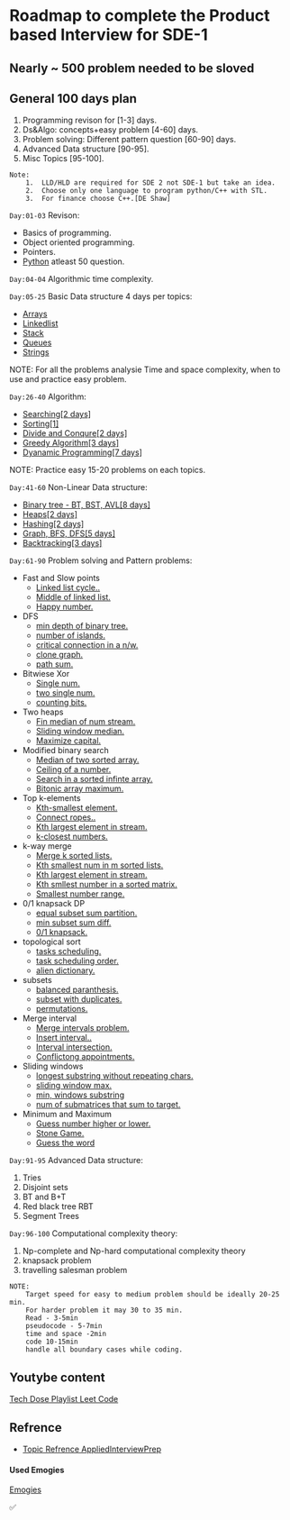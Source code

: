 # Roadmap to complete the Product based Interview for SDE-1

## Nearly ~ 500 problem needed to be sloved

## General 100 days plan

1. Programming revison for [1-3] days.
2. Ds&Algo: concepts+easy problem [4-60] days.
3. Problem solving: Different pattern question [60-90] days.
4. Advanced Data structure [90-95].
5. Misc Topics [95-100].

```
Note:
    1.  LLD/HLD are required for SDE 2 not SDE-1 but take an idea.
    2.  Choose only one language to program python/C++ with STL.
    3.  For finance choose C++.[DE Shaw]
```

`Day:01-03` Revison:

- Basics of programming.
- Object oriented programming.
- Pointers.
- [Python](https://edabit.com/challenges) atleast 50 question.

`Day:04-04` Algorithmic time complexity.

`Day:05-25` Basic Data structure 4 days per topics:

- [Arrays](https://leetcode.com/tag/array/) 
- [Linkedlist](https://leetcode.com/tag/linked-list/)
- [Stack](https://leetcode.com/tag/stack/)
- [Queues](https://leetcode.com/tag/queue/)
- [Strings](https://leetcode.com/tag/string/)

NOTE: For all the problems analysie Time and space complexity, when to use and practice easy problem.

`Day:26-40` Algorithm:

- [Searching[2 days]](https://leetcode.com/tag/binary-search/)
- [Sorting[1]](https://leetcode.com/tag/sort/)
- [Divide and Conqure[2 days]](https://leetcode.com/tag/divide-conqure/)
- [Greedy Algorithm[3 days]](https://leetcode.com/tag/greedy/)
- [Dyanamic Programming[7 days]](https://leetcode.com/tag/dynamic-programming/)

NOTE: Practice easy 15-20 problems on each topics.

`Day:41-60` Non-Linear Data structure:

- [Binary tree - BT, BST, AVL[8 days]](https://leetcode.com/tag/tree/)
- [Heaps[2 days]](https://leetcode.com/tag/heap/)
- [Hashing[2 days]](https://leetcode.com/tag/hash-table/)
- [Graph, BFS, DFS[5 days]](https://leetcode.com/tag/breadth-first-search/)
- [Backtracking[3 days]](https://leetcode.com/tag/backtracking/)

`Day:61-90` Problem solving and Pattern problems:

- Fast and Slow points
  - [Linked list cycle..](https://leetcode.com/tag/#/)
  - [Middle of linked list.](https://leetcode.com/tag/#/)
  - [Happy number.](https://leetcode.com/tag/#/)
- DFS
  - [min depth of binary tree.](https://leetcode.com/tag/#/)
  - [number of islands.](https://leetcode.com/tag/#/)
  - [critical connection in a n/w.](https://leetcode.com/tag/#/)
  - [clone graph.](https://leetcode.com/tag/#/)
  - [path sum.](https://leetcode.com/tag/#/)
- Bitwiese Xor
  - [Single num.](https://leetcode.com/tag/#/)
  - [two single num.](https://leetcode.com/tag/#/)
  - [counting bits.](https://leetcode.com/tag/#/)
- Two heaps
  - [Fin median of num stream.](https://leetcode.com/tag/#/)
  - [Sliding window median.](https://leetcode.com/tag/#/)
  - [Maximize capital.](https://leetcode.com/tag/#/)
- Modified binary search
  - [Median of two sorted array.](https://leetcode.com/tag/#/)
  - [Ceiling of a number.](https://leetcode.com/tag/#/)
  - [Search in a sorted infinte array.](https://leetcode.com/tag/#/)
  - [Bitonic array maximum.](https://leetcode.com/tag/#/)
- Top k-elements
  - [Kth-smallest element.](https://leetcode.com/tag/#/)
  - [Connect ropes..](https://leetcode.com/tag/#/)
  - [Kth largest element in stream.](https://leetcode.com/tag/#/)
  - [k-closest numbers.](https://leetcode.com/tag/#/)
- k-way merge
  - [Merge k sorted lists.](https://leetcode.com/tag/#/)
  - [Kth smallest num in m sorted lists.](https://leetcode.com/tag/#/)
  - [Kth largest element in stream.](https://leetcode.com/tag/#/)
  - [Kth smllest number in a sorted matrix.](https://leetcode.com/tag/#/)
  - [Smallest number range.](https://leetcode.com/tag/#/)
- 0/1 knapsack DP
  - [equal subset sum partition.](https://leetcode.com/tag/#/)
  - [min subset sum diff.](https://leetcode.com/tag/#/)
  - [0/1 knapsack.](https://leetcode.com/tag/#/)
- topological sort
  - [tasks scheduling.](https://leetcode.com/tag/#/)
  - [task scheduling order.](https://leetcode.com/tag/#/)
  - [alien dictionary.](https://leetcode.com/tag/#/)
- subsets
  - [balanced paranthesis.](https://leetcode.com/tag/#/)
  - [subset with duplicates.](https://leetcode.com/tag/#/)
  - [permutations.](https://leetcode.com/tag/#/)
- Merge interval
  - [Merge intervals problem.](https://leetcode.com/tag/#/)
  - [Insert interval..](https://leetcode.com/tag/#/)
  - [Interval intersection.](https://leetcode.com/tag/#/)
  - [Conflictong appointments.](https://leetcode.com/tag/#/)
- Sliding windows
  - [longest substring without repeating chars.](https://leetcode.com/tag/#/)
  - [sliding window max.](https://leetcode.com/tag/#/)
  - [min, windows substring](https://leetcode.com/tag/#/)
  - [num of submatrices that sum to target.](https://leetcode.com/tag/#/)
- Minimum and Maximum
  - [Guess number higher or lower.](https://leetcode.com/tag/#/)
  - [Stone Game.](https://leetcode.com/tag/#/)
  - [Guess the word](https://leetcode.com/tag/#/)

`Day:91-95` Advanced Data structure:

1. Tries
2. Disjoint sets
3. BT and B+T
4. Red black tree RBT
5. Segment Trees

`Day:96-100` Computational complexity theory:

1. Np-complete and Np-hard computational complexity theory
2. knapsack problem
3. travelling salesman problem

```
NOTE:
    Target speed for easy to medium problem should be ideally 20-25 min.
    For harder problem it may 30 to 35 min.
    Read - 3-5min
    pseudocode - 5-7min
    time and space -2min
    code 10-15min
    handle all boundary cases while coding.
```

## Youtybe content

[Tech Dose Playlist Leet Code](https://www.youtube.com/c/TECHDOSE4u/playlists)

## Refrence 

- [Topic Refrence AppliedInterviewPrep](https://www.youtube.com/watch?v=twN2kDfeSQY&t=2790s&ab_channel=AppliedAICourse)

#### Used Emogies 

[Emogies](https://github.com/ikatyang/emoji-cheat-sheet/blob/master/README.md)

:white_check_mark:
